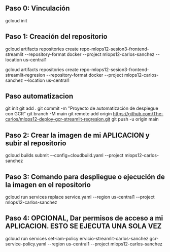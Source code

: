 ## Paso 0: Vinculación
gcloud init

## Paso 1: Creación del repositorio
gcloud artifacts repositories create repo-mlops12-sesion3-frontend-streamlit --repository-format docker --project mlops12-carlos-sanchez --location us-central1

gcloud artifacts repositories create repo-mlops12-sesion3-frontend-streamlit-regresion --repository-format docker --project mlops12-carlos-sanchez --location us-central1

## Paso automatizacion

git init
git add . 
git commit -m "Proyecto de automatizaciòn de despiegue con GCR"
git branch -M main
git remote add origin https://github.com/The-carlos/mlops12-deploy-gcr-streamlit-regresion.git
git push -u origin main

## Paso 2: Crear la imagen de mi APLICACION y subir al repositorio
gcloud builds submit --config=cloudbuild.yaml --project mlops12-carlos-sanchez

## Paso 3: Comando para despliegue o ejecución de la imagen en el repositorio
gcloud run services replace service.yaml --region us-central1 --project mlops12-carlos-sanchez

## Paso 4: OPCIONAL, Dar permisos de acceso a mi APLICACION. ESTO SE EJECUTA UNA SOLA VEZ
gcloud run services set-iam-policy ervicio-streamlit-carlos-sanchez gcr-service-policy.yaml --region us-central1 --project mlops12-carlos-sanchez